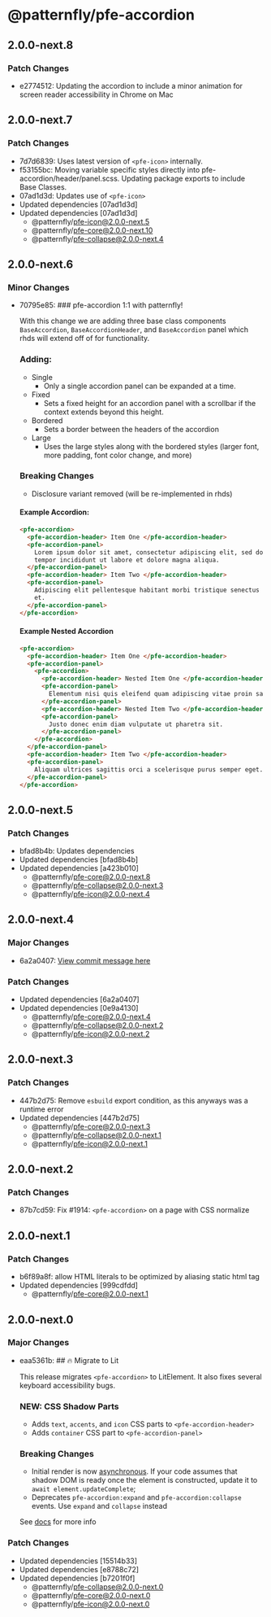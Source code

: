 # @patternfly/pfe-accordion

## 2.0.0-next.8

### Patch Changes

- e2774512: Updating the accordion to include a minor animation for screen reader accessibility in Chrome on Mac

## 2.0.0-next.7

### Patch Changes

- 7d7d6839: Uses latest version of `<pfe-icon>` internally.
- f53155bc: Moving variable specific styles directly into pfe-accordion/header/panel.scss. Updating package exports to include Base Classes.
- 07ad1d3d: Updates use of `<pfe-icon>`
- Updated dependencies [07ad1d3d]
- Updated dependencies [07ad1d3d]
  - @patternfly/pfe-icon@2.0.0-next.5
  - @patternfly/pfe-core@2.0.0-next.10
  - @patternfly/pfe-collapse@2.0.0-next.4

## 2.0.0-next.6

### Minor Changes

- 70795e85: ### pfe-accordion 1:1 with patternfly!

  With this change we are adding three base class components `BaseAccordion`, `BaseAccordionHeader`, and `BaseAccordion` panel which rhds will extend off of for functionality.

  ### Adding:

  - Single
    - Only a single accordion panel can be expanded at a time.
  - Fixed
    - Sets a fixed height for an accordion panel with a scrollbar if the context extends beyond this height.
  - Bordered
    - Sets a border between the headers of the accordion
  - Large
    - Uses the large styles along with the bordered styles (larger font, more padding, font color change, and more)

  ### Breaking Changes

  - Disclosure variant removed (will be re-implemented in rhds)

  #### Example Accordion:

  ```html
  <pfe-accordion>
    <pfe-accordion-header> Item One </pfe-accordion-header>
    <pfe-accordion-panel>
      Lorem ipsum dolor sit amet, consectetur adipiscing elit, sed do eiusmod
      tempor incididunt ut labore et dolore magna aliqua.
    </pfe-accordion-panel>
    <pfe-accordion-header> Item Two </pfe-accordion-header>
    <pfe-accordion-panel>
      Adipiscing elit pellentesque habitant morbi tristique senectus et netus
      et.
    </pfe-accordion-panel>
  </pfe-accordion>
  ```

  #### Example Nested Accordion

  ```html
  <pfe-accordion>
    <pfe-accordion-header> Item One </pfe-accordion-header>
    <pfe-accordion-panel>
      <pfe-accordion>
        <pfe-accordion-header> Nested Item One </pfe-accordion-header>
        <pfe-accordion-panel>
          Elementum nisi quis eleifend quam adipiscing vitae proin sagittis.
        </pfe-accordion-panel>
        <pfe-accordion-header> Nested Item Two </pfe-accordion-header>
        <pfe-accordion-panel>
          Justo donec enim diam vulputate ut pharetra sit.
        </pfe-accordion-panel>
      </pfe-accordion>
    </pfe-accordion-panel>
    <pfe-accordion-header> Item Two </pfe-accordion-header>
    <pfe-accordion-panel>
      Aliquam ultrices sagittis orci a scelerisque purus semper eget.
    </pfe-accordion-panel>
  </pfe-accordion>
  ```

## 2.0.0-next.5

### Patch Changes

- bfad8b4b: Updates dependencies
- Updated dependencies [bfad8b4b]
- Updated dependencies [a423b010]
  - @patternfly/pfe-core@2.0.0-next.8
  - @patternfly/pfe-collapse@2.0.0-next.3
  - @patternfly/pfe-icon@2.0.0-next.4

## 2.0.0-next.4

### Major Changes

- 6a2a0407: [View commit message here](https://gist.github.com/heyMP/200fc0b840690541475923facba393ab)

### Patch Changes

- Updated dependencies [6a2a0407]
- Updated dependencies [0e9a4130]
  - @patternfly/pfe-core@2.0.0-next.4
  - @patternfly/pfe-collapse@2.0.0-next.2
  - @patternfly/pfe-icon@2.0.0-next.2

## 2.0.0-next.3

### Patch Changes

- 447b2d75: Remove `esbuild` export condition, as this anyways was a runtime error
- Updated dependencies [447b2d75]
  - @patternfly/pfe-core@2.0.0-next.3
  - @patternfly/pfe-collapse@2.0.0-next.1
  - @patternfly/pfe-icon@2.0.0-next.1

## 2.0.0-next.2

### Patch Changes

- 87b7cd59: Fix #1914: `<pfe-accordion>` on a page with CSS normalize

## 2.0.0-next.1

### Patch Changes

- b6f89a8f: allow HTML literals to be optimized by aliasing static html tag
- Updated dependencies [999cdfdd]
  - @patternfly/pfe-core@2.0.0-next.1

## 2.0.0-next.0

### Major Changes

- eaa5361b: ## 🔥 Migrate to Lit

  This release migrates `<pfe-accordion>` to LitElement. It also fixes several keyboard accessibility bugs.

  ### NEW: CSS Shadow Parts

  - Adds `text`, `accents`, and `icon` CSS parts to `<pfe-accordion-header>`
  - Adds `container` CSS part to `<pfe-accordion-panel>`

  ### Breaking Changes

  - Initial render is now [asynchronous](https://lit.dev/docs/components/lifecycle/#reactive-update-cycle).
    If your code assumes that shadow DOM is ready once the element is constructed, update it to `await element.updateComplete`;
  - Deprecates `pfe-accordion:expand` and `pfe-accordion:collapse` events. Use `expand` and `collapse` instead

  See [docs](https://patternflyelements.org/components/autocomplete/) for more info

### Patch Changes

- Updated dependencies [15514b33]
- Updated dependencies [e8788c72]
- Updated dependencies [b7201f0f]
  - @patternfly/pfe-collapse@2.0.0-next.0
  - @patternfly/pfe-core@2.0.0-next.0
  - @patternfly/pfe-icon@2.0.0-next.0
